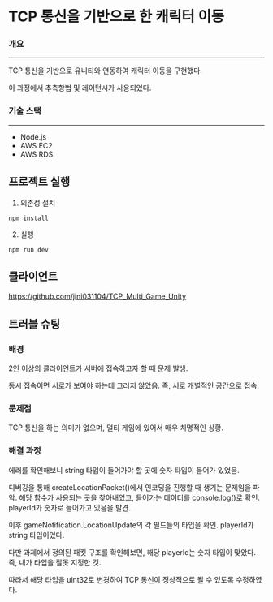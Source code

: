 # TCP 통신을 기반으로 한 캐릭터 이동

### 개요

---

TCP 통신을 기반으로 유니티와 연동하여 캐릭터 이동을 구현했다.

이 과정에서 추측항법 및 레이턴시가 사용되었다.

### 기술 스택

---

-   Node.js
-   AWS EC2
-   AWS RDS

## 프로젝트 실행

1. 의존성 설치

```
npm install
```

2. 실행

```
npm run dev
```

## 클라이언트

https://github.com/jini031104/TCP_Multi_Game_Unity

## 트러블 슈팅

### 배경

2인 이상의 클라이언트가 서버에 접속하고자 할 때 문제 발생.

동시 접속이면 서로가 보여야 하는데 그러지 않았음. 즉, 서로 개별적인 공간으로 접속.

### 문제점

TCP 통신을 하는 의미가 없으며, 멀티 게임에 있어서 매우 치명적인 상황.

### 해결 과정

에러를 확인해보니 string 타입이 들어가야 할 곳에 숫자 타입이 들어가 있었음.

디버깅을 통해 createLocationPacket()에서 인코딩을 진행할 때 생기는 문제임을 파악.
해당 함수가 사용되는 곳을 찾아내었고, 들어가는 데이터를 console.log()로 확인. playerId가 숫자로 들어가고 있음을 발견.

이후 gameNotification.LocationUpdate의 각 필드들의 타입을 확인. playerId가 string 타입이었다.

다만 과제에서 정의된 패킷 구조를 확인해보면, 해당 playerId는 숫자 타입이 맞았다. 즉, 내가 타입을 잘못 지정한 것.

따라서 해당 타입을 uint32로 변경하여 TCP 통신이 정상적으로 될 수 있도록 수정하였다.
